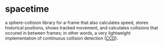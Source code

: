 # spacetime
a sphere-collision library for a-frame that also calculates speed, stores historical positions, shows tracked movement, and calculates collisions that occured in between frames; in other words, a very lightweight implementation of continuous collision detection ([CCD](https://digitalrune.github.io/DigitalRune-Documentation/html/138fc8fe-c536-40e0-af6b-0fb7e8eb9623.htm)).
